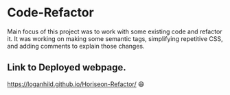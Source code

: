 # Code-Refactor
Main focus of this project was to work with some existing code and refactor it. It was working on making some semantic tags, simplifying repetitive CSS, and adding comments to explain those changes.

## Link to Deployed webpage.
https://loganhild.github.io/Horiseon-Refactor/
😄

